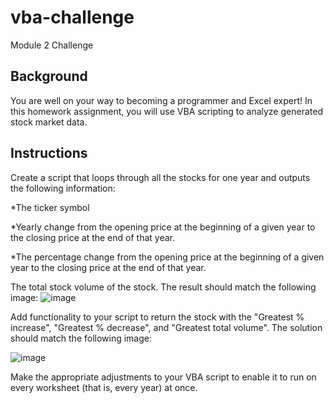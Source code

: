 # vba-challenge
Module 2 Challenge

## Background
You are well on your way to becoming a programmer and Excel expert! In this homework assignment, you will use VBA scripting to analyze generated stock market data.
## Instructions

Create a script that loops through all the stocks for one year and outputs the following information:

*The ticker symbol

*Yearly change from the opening price at the beginning of a given year to the closing price at the end of that year.

*The percentage change from the opening price at the beginning of a given year to the closing price at the end of that year.

The total stock volume of the stock. The result should match the following image:
![image](https://github.com/liceloo/vba-challenge/assets/90805881/0c9ac210-ef3f-41e5-b3c9-a7898d35bfb0)

Add functionality to your script to return the stock with the "Greatest % increase", "Greatest % decrease", and "Greatest total volume". The solution should match the following image:

![image](https://github.com/liceloo/vba-challenge/assets/90805881/fb7d0626-9bf3-4139-baab-153c78a275b3)

Make the appropriate adjustments to your VBA script to enable it to run on every worksheet (that is, every year) at once.
